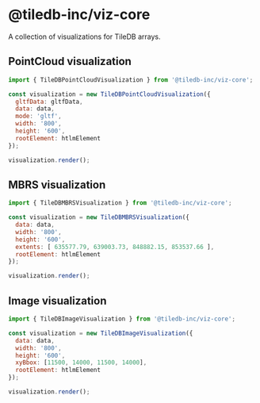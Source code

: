 # @tiledb-inc/viz-core

A collection of visualizations for TileDB arrays.


## PointCloud visualization

```javascript
import { TileDBPointCloudVisualization } from '@tiledb-inc/viz-core';

const visualization = new TileDBPointCloudVisualization({
  gltfData: gltfData,
  data: data,
  mode: 'gltf',
  width: '800',
  height: '600',
  rootElement: htlmElement
});

visualization.render();
```

## MBRS visualization

```javascript
import { TileDBMBRSVisualization } from '@tiledb-inc/viz-core';

const visualization = new TileDBMBRSVisualization({
  data: data,
  width: '800',
  height: '600',
  extents: [ 635577.79, 639003.73, 848882.15, 853537.66 ],
  rootElement: htlmElement
});

visualization.render();
```

## Image visualization

```javascript
import { TileDBImageVisualization } from '@tiledb-inc/viz-core';

const visualization = new TileDBImageVisualization({
  data: data,
  width: '800',
  height: '600',
  xyBbox: [11500, 14000, 11500, 14000],
  rootElement: htlmElement
});

visualization.render();
```